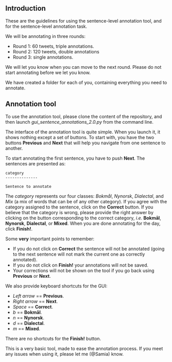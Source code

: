 
## Introduction

These are the guidelines for using the sentence-level annotation tool, and for the sentence-level annotation task.

We will be annotating in three rounds:
  - Round 1: 60 tweets, triple annotations.
  - Round 2: 120 tweets, double annotations
  - Round 3: single annotations.

We will let you know when you can move to the next round. Please do not start annotating before we let you know.

We have created a folder for each of you, containing everything you need to annotate.

## Annotation tool

To use the annotation tool, please clone the content of the repository, and then launch *gui_sentence_annotations_2.0.py* from the command line.

The interface of the annotation tool is quite simple. When you launch it, it shows nothing except a set of buttons. To start with, you have the two buttons **Previous** and **Next** that will help you navigate from one sentence to another.

To start annotating the first sentence, you have to push **Next**. The sentences are presented as:


```
category
--------------

Sentence to annotate
```


The *category* represents our four classes: *Bokmål*, *Nynorsk*, *Dialectal*, and *Mix* (a mix of words that can be of any other category). If you agree with the category assigned to the sentence, click on the **Correct** button. If you believe that the category is wrong, please provide the right answer by clicking on the button corresponding to the correct category, *i.e.* **Bokmål**, **Nynorsk**, **Dialectal**, or **Mixed**.
When you are done annotating for the day, click **Finish!**.

Some **very** important points to remember:
  - If you do not click on **Correct** the sentence will not be annotated (going to the next sentence will not mark the current one as correctly annotated).
  - If you do not click on **Finish!** your annotations will not be saved.
  - Your corrections will not be shown on the tool if you go back using **Previous** or **Next**.

We also provide keyboard shortcuts for the GUI:
  - *Left arrow* == **Previous**.
  - *Right arrow* == **Next**.
  - *Space* == **Correct**.
  - *b* == **Bokmål**.
  - *n* == **Nynorsk**.
  - *d* == **Dialectal**.
  - *m* == **Mixed**.

There are no shortcuts for the **Finish!** button.

This is a very basic tool, made to ease the annotation process. If you meet any issues when using it, please let me (@Samia) know.
